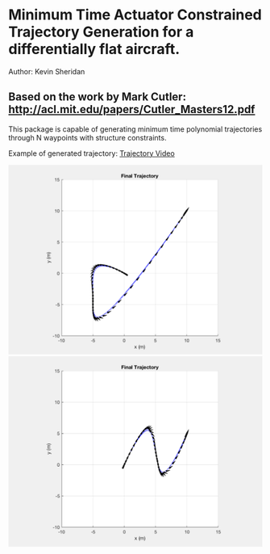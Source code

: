 # Minimum Time Actuator Constrained Trajectory Generation for a differentially flat aircraft.

Author: Kevin Sheridan

## Based on the work by Mark Cutler: http://acl.mit.edu/papers/Cutler_Masters12.pdf

This package is capable of generating minimum time polynomial trajectories through N waypoints with structure constraints.
 
 Example of generated trajectory: [Trajectory Video](https://www.youtube.com/watch?v=ty2abfki1Ok)
 
![alt text](images/traj1.png)
![alt text](images/traj2.png)
